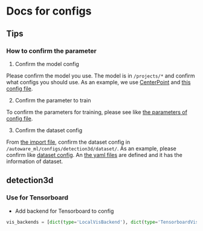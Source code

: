 # Docs for configs
## Tips
### How to confirm the parameter

1. Confirm the model config

Please confirm the model you use.
The model is in `/projects/*` and confirm what configs you should use.
As an example, we use [CenterPoint](/projects/CenterPoint/) and [this config file](https://github.com/tier4/autoware-ml/tree/e73f827483d49af53fe0aa4f1e7aebccf720971a/projects/CenterPoint/configs/t4dataset/second_secfpn_2xb8_121m_x2.py).

2. Confirm the parameter to train

To confirm the parameters for training, please see like [the parameters of config file](https://github.com/tier4/autoware-ml/tree/e73f827483d49af53fe0aa4f1e7aebccf720971a/projects/CenterPoint/configs/t4dataset/second_secfpn_2xb8_121m_x2.py#L305).

3. Confirm the dataset config

From [the import file](https://github.com/tier4/autoware-ml/tree/e73f827483d49af53fe0aa4f1e7aebccf720971a/projects/CenterPoint/configs/t4dataset/second_secfpn_2xb8_121m_x2.py#L3), confirm the dataset config in `/autoware_ml/configs/detection3d/dataset/`.
As an example, please confirm like [dataset config](https://github.com/tier4/autoware-ml/tree/e73f827483d49af53fe0aa4f1e7aebccf720971a/autoware_ml/configs/detection3d/dataset/t4dataset/x2.py#L14).
An [the yaml files](https://github.com/tier4/autoware-ml/tree/e73f827483d49af53fe0aa4f1e7aebccf720971a/autoware_ml/configs/detection3d/dataset/t4dataset/database_v2_0.yaml) are defined and it has the information of dataset.

## detection3d
### Use for Tensorboard

- Add backend for Tensorboard to config

```python
vis_backends = [dict(type='LocalVisBackend'), dict(type='TensorboardVisBackend')]
```
